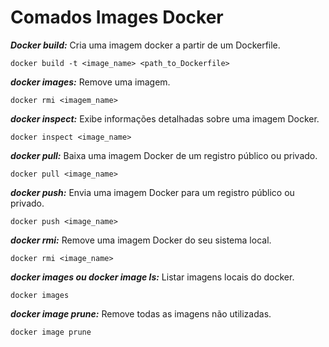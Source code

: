 # Comados Images Docker

***Docker build:*** Cria uma imagem docker a partir de um Dockerfile.
```
docker build -t <image_name> <path_to_Dockerfile>
```
***docker images:*** Remove uma imagem.
```
docker rmi <imagem_name>
```
***docker inspect:*** Exibe informações detalhadas sobre uma imagem Docker.
```
docker inspect <image_name>
```
***docker pull:*** Baixa uma imagem Docker de um registro público ou privado.
```
docker pull <image_name>
```
***docker push:*** Envia uma imagem Docker para um registro público ou privado.
```
docker push <image_name>
```
***docker rmi:*** Remove uma imagem Docker do seu sistema local.
```
docker rmi <image_name>
```
***docker images ou docker image ls:*** Listar imagens locais do docker.
```
docker images
```
***docker image prune:*** Remove todas as imagens não utilizadas.
```
docker image prune
```